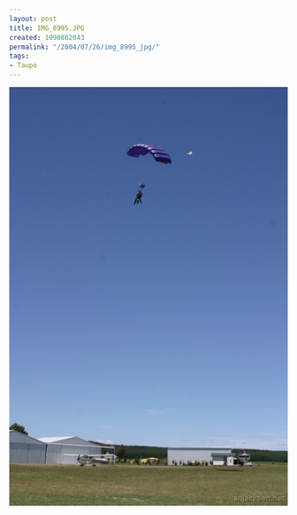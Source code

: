 ```yaml
---
layout: post
title: IMG_8995.JPG
created: 1090862043
permalink: "/2004/07/26/img_8995_jpg/"
tags:
- Taupo
---
```


<img src="/image/images/img_8995.jpg-897.jpg"/>

